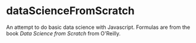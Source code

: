 # dataScienceFromScratch
An attempt to do basic data science with Javascript. Formulas are from the book *Data Science from Scratch* from O'Reilly.
